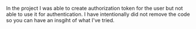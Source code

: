 In the project I was able to create authorization token for the user but not able to use it for authentication. I have intentionally did not remove the code so you can have an insgiht of what I've tried. 
